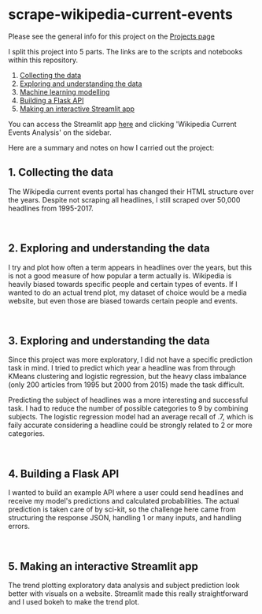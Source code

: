 # scrape-wikipedia-current-events

Please see the general info for this project on the [Projects page](https://justinslud.github.io/projects.html##wikipedia-current-events-analysis)
 
I split this project into 5 parts. The links are to the scripts and notebooks within this repository.

1. [Collecting the data](https://github.com/justinslud/scrape-wikipedia-current-events/blob/main/1_scrape_headlines.py)
2. [Exploring and understanding the data](https://github.com/justinslud/scrape-wikipedia-current-events/blob/main/2_explore_data.ipynb)
3. [Machine learning modelling](https://github.com/justinslud/scrape-wikipedia-current-events/blob/main/3_model_subject.ipynb)
4. [Building a Flask API](https://github.com/justinslud/scrape-wikipedia-current-events/blob/main/4_make_api.py)
5. [Making an interactive Streamlit app](https://github.com/justinslud/scrape-wikipedia-current-events/blob/main/5_build_interface.py)

You can access the Streamlit app [here](https://share.streamlit.io/justinslud/streamlit-apps/main/app.py) and clicking 'Wikipedia Current Events Analysis' on the sidebar.

Here are a summary and notes on how I carried out the project:

## 1. Collecting the data

The Wikipedia current events portal has changed their HTML structure over the years. Despite not scraping all headlines, I still scraped over 50,000 headlines from 1995-2017.

<br>

## 2. Exploring and understanding the data

I try and plot how often a term appears in headlines over the years, but this is not a good measure of how popular a term actually is. Wikipedia is heavily biased towards specific people and certain types of events. If I wanted to do an actual trend plot, my dataset of choice would be a media website, but even those are biased towards certain people and events.

<br>

## 3. Exploring and understanding the data

Since this project was more exploratory, I did not have a specific prediction task in mind. I tried to predict which year a headline was from through KMeans clustering and logistic regression, but the heavy class imbalance (only 200 articles from 1995 but 2000 from 2015) made the task difficult.

Predicting the subject of headlines was a more interesting and successful task. I had to reduce the number of possible categories to 9 by combining subjects. The logistic regression model had an average recall of .7, which is faily accurate considering a headline could be strongly related to 2 or more categories.

<br>

## 4. Building a Flask API

I wanted to build an example API where a user could send headlines and receive my model's predictions and calculated probabilities. The actual prediction is taken care of by sci-kit, so the challenge here came from structuring the response JSON, handling 1 or many inputs, and handling errors.

<br>

## 5. Making an interactive Streamlit app

The trend plotting exploratory data analysis and subject prediction look better with visuals on a website. Streamlit made this really straightforward and I used bokeh to make the trend plot.